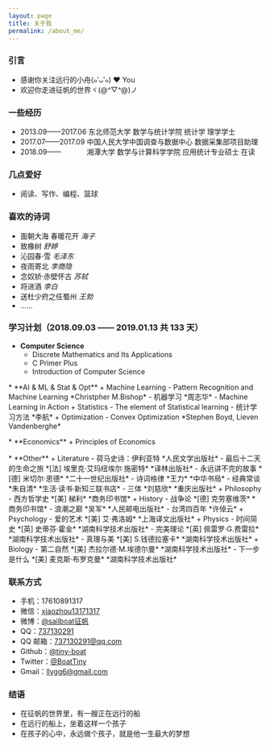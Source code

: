 ```yaml
---
layout: page
title: 关于我
permalink: /about_me/
---
```


### 引言
* 感谢你关注远行的小舟(๑′ᴗ‵๑)  ❤ You
* 欢迎你走进征帆的世界ヾ(@^▽^@)ノ

### 一些经历

* 2013.09——2017.06 东北师范大学 数学与统计学院 统计学 理学学士
* 2017.07——2017.09 中国人民大学中国调查与数据中心 数据采集部项目助理
* 2018.09——&nbsp;&nbsp;&nbsp;&nbsp;&nbsp;&nbsp;&nbsp;&nbsp;&nbsp;&nbsp;&nbsp;&nbsp;&nbsp;湘潭大学 数学与计算科学学院 应用统计专业硕士 在读

### 几点爱好

* 阅读、写作、编程、篮球

### 喜欢的诗词

* 面朝大海 春暖花开 *海子*
* 致橡树 *舒婷*
* 沁园春·雪 *毛泽东*
* 夜雨寄北 *李商隐*
* 念奴娇·赤壁怀古 *苏轼*
* 将进酒 *李白*
* 送杜少府之任蜀州 *王勃*
* ……

### 学习计划（2018.09.03 —— 2019.01.13 共 133 天）

* **Computer Science**
	+ Discrete Mathematics and Its Applications
	+ C Primer Plus
	+ Introduction of Computer Science
<p> </p>
* **AI & ML & Stat & Opt**
	+ Machine Learning
		- Pattern Recognition and Machine Learning *Christpher M.Bishop*
		- 机器学习 *周志华*
		- Machine Learning in Action
	+ Statistics
		- The element of Statistical learning
	    - 统计学习方法 *李航*
	+ Optimization
		- Convex Optimization *Stephen Boyd, Lieven Vandenberghe*
<p> </p>
* **Economics**
	+ Principles of Economics 
<p> </p>
* **Other**
	+ Literature   
		- 荷马史诗：伊利亚特 *人民文学出版社*
		- 最后十二天的生命之旅 *[法] 埃里克·艾玛纽埃尔·施密特* *译林出版社*
		- 永远讲不完的故事 *[德] 米切尔·恩德* *二十一世纪出版社*
		- 诗词格律 *王力* *中华书局*
		- 经典常谈 *朱自清* *生活·读书·新知三联书店*
		- 三体 *刘慈欣* *重庆出版社*
	+ Philosophy
		- 西方哲学史 *[美] 梯利* *商务印书馆*
	+ History
		- 战争论 *[德] 克劳塞维茨* *商务印书馆*
		- 浪潮之巅 *吴军* *人民邮电出版社*
		- 台湾四百年 *许倬云*
	+ Psychology
		- 爱的艺术 *[美] 艾·弗洛姆* *上海译文出版社*
	+ Physics
		- 时间简史 *[英] 史蒂芬·霍金* *湖南科学技术出版社*
		- 完美理论 *[英] 佩雷罗·G.费雷拉* *湖南科学技术出版社*
		- 真理与美 *[美] S.钱德拉塞卡* *湖南科学技术出版社*
	+ Biology
		- 第二自然 *[美] 杰拉尔德·M.埃德尔曼* *湖南科学技术出版社*
		- 下一步是什么 *[美] 麦克斯·布罗克曼* *湖南科学技术出版社*

### 联系方式

* 手机：17610891317
* 微信：[xiaozhou13171317](https://www.longzf.com/assets/img/about_me/wechat.jpg)
* 微博：[@sailboat征帆](https://weibo.com/u/3167301301?refer_flag=1001030102_&is_hot=1)
* QQ：[737130291](https://www.longzf.com/assets/img/about_me/qq.jpg)
* QQ 邮箱：[737130291@qq.com](https://mail.qq.com)
* Github：[@tiny-boat](https://github.com/tiny-boat)
* Twitter：[@BoatTiny](https://twitter.com/BoatTiny)
* Gmail：[llygg6@gmail.com](https://mail.google.com/mail)

### 结语

* 在征帆的世界里，有一艘正在远行的船
* 在远行的船上，坐着这样一个孩子
* 在孩子的心中，永远做个孩子，就是他一生最大的梦想